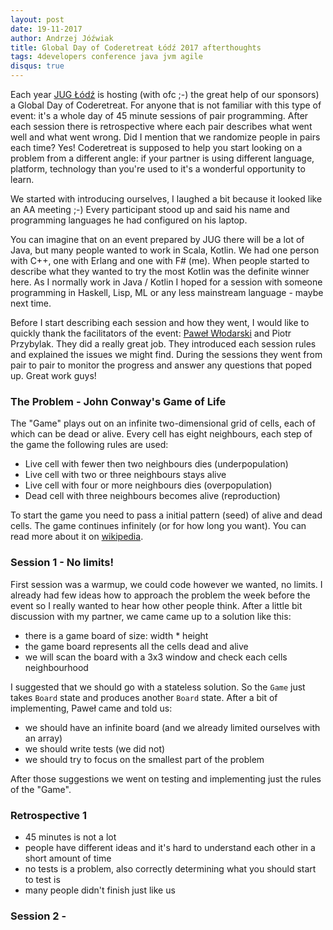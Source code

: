 ```yaml
---
layout: post
date: 19-11-2017
author: Andrzej Jóźwiak
title: Global Day of Coderetreat Łódź 2017 afterthoughts
tags: 4developers conference java jvm agile
disqus: true
---
```


Each year [JUG Łódź](https://www.meetup.com/Java-User-Group-Lodz/) is hosting (with ofc ;-) the great help of our sponsors) a Global Day of Coderetreat. For anyone that is not familiar with this type of event: it's a whole day of 45 minute sessions of pair programming. After each session there is retrospective where each pair describes what went well and what went wrong. Did I mention that we randomize people in pairs each time? Yes! Coderetreat is supposed to help you start looking on a problem from a different angle: if your partner is using different language, platform, technology than you're used to it's a wonderful opportunity to learn.

We started with introducing ourselves, I laughed a bit because it looked like an AA meeting ;-) Every participant stood up and said his name and programming languages he had configured on his laptop.

You can imagine that on an event prepared by JUG there will be a lot of Java, but many people wanted to work in Scala, Kotlin. We had one person with C++, one with Erlang and one with F# (me). When people started to describe what they wanted to try the most Kotlin was the definite winner here. As I normally work in Java / Kotlin I hoped for a session with someone programming in Haskell, Lisp, ML or any less mainstream language - maybe next time.

Before I start describing each session and how they went, I would like to quickly thank the facilitators of the event: [Paweł Włodarski](http://pawelwlodarski.blogspot.com/) and Piotr Przybylak. They did a really great job. They introduced each session rules and explained the issues we might find. During the sessions they went from pair to pair to monitor the progress and answer any questions that poped up. Great work guys!

### The Problem - John Conway's Game of Life

The "Game" plays out on an infinite two-dimensional grid of cells, each of which can be dead or alive. Every cell has eight neighbours, each step of the game the following rules are used:
* Live cell with fewer then two neighbours dies (underpopulation)
* Live cell with two or three neighbours stays alive
* Live cell with four or more neighbours dies (overpopulation)
* Dead cell with three neighbours becomes alive (reproduction)

To start the game you need to pass a initial pattern (seed) of alive and dead cells. The game continues infinitely (or for how long you want). You can read more about it on [wikipedia](https://en.wikipedia.org/wiki/Conway%27s_Game_of_Life).

### Session 1 - No limits!

First session was a warmup, we could code however we wanted, no limits. I already had few ideas how to approach the problem the week before the event so I really wanted to hear how other people think. After a little bit discussion with my partner, we came came up to a solution like this:
* there is a game board of size: width * height
* the game board represents all the cells dead and alive
* we will scan the board with a 3x3 window and check each cells neighbourhood

I suggested that we should go with a stateless solution. So the `Game` just takes `Board` state and produces another `Board` state. After a bit of implementing, Paweł came and told us:
* we should have an infinite board (and we already limited ourselves with an array)
* we should write tests (we did not)
* we should try to focus on the smallest part of the problem

After those suggestions we went on testing and implementing just the rules of the "Game".

### Retrospective 1

* 45 minutes is not a lot
* people have different ideas and it's hard to understand each other in a short amount of time
* no tests is a problem, also correctly determining what you should start to test is
* many people didn't finish just like us

### Session 2 - 
